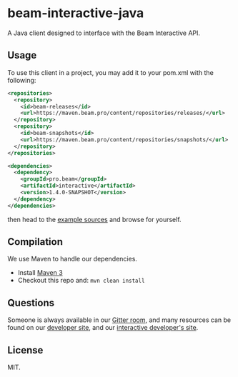 # beam-interactive-java

A Java client designed to interface with the Beam Interactive API.

## Usage

To use this client in a project, you may add it to your pom.xml with the
following:

```xml
<repositories>
  <repository>
    <id>beam-releases</id>
    <url>https://maven.beam.pro/content/repositories/releases/</url>
  </repository>
  <repository>
    <id>beam-snapshots</id>
    <url>https://maven.beam.pro/content/repositories/snapshots/</url>
  </repository>
</repositories>

<dependencies>
  <dependency>
    <groupId>pro.beam</groupId>
    <artifactId>interactive</artifactId>
    <version>1.4.0-SNAPSHOT</version>
  </dependency>
</dependencies>
```

then head to the [example sources](https://github.com/WatchBeam/beam-interactive-java/tree/master/src/example/java/pro/beam/example) and browse for yourself.

## Compilation

We use Maven to handle our dependencies.

- Install [Maven 3](https://maven.apache.org/download.cgi)
- Checkout this repo and: `mvn clean install`

## Questions

Someone is always available in our
[Gitter room](https://gitter.im/MCProHosting/beam-dev), and many resources can
be found on our [developer site](https://developer.beam.pro), and our
[interactive developer's site](https://beam-interactive.readthedocs.org/en/latest/).

## License

MIT.
